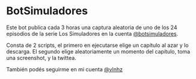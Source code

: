 # BotSimuladores
Este bot publica cada 3 horas una captura aleatoria de uno de los 24 episodios de la serie Los Simuladores en la cuenta [@botsimuladores](https://www.twitter.com/botsimuladores/).

Consta de 2 scripts, el primero en ejecutarse elige un capítulo al azar y lo descarga. El segundo elige aleatoriamente un momento del capítulo, toma una screenshot, y la twittea.

También podés seguirme en mi cuenta [@vlnhz](https://www.twitter.com/vlnhz/)
